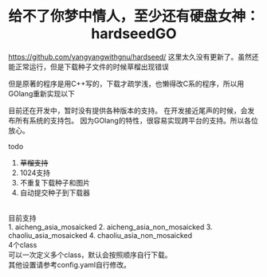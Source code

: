 <h1 align="center">给不了你梦中情人，至少还有硬盘女神：hardseedGO</h1>

https://github.com/yangyangwithgnu/hardseed/
这里太久没有更新了。虽然还能正常运行，但是下载种子文件的时候草榴出现错误

但是原著的程序是用C++写的，下载才疏学浅，也懒得改C系的程序，所以用GOlang重新实现以下

目前还在开发中，暂时没有提供各种版本的支持。
在开发接近尾声的时候，会发布所有系统的支持包。
因为GOlang的特性，很容易实现跨平台的支持。所以各位放心。
<br />

todo
<br />
1. ~~草榴支持~~
2. 1024支持
3. 不重复下载种子和图片
4. 自动提交种子到下载器
<br />
目前支持
<br />
1. aicheng_asia_mosaicked
2. aicheng_asia_non_mosaicked
3. chaoliu_asia_mosaicked
4. chaoliu_asia_non_mosaicked
<br />
4个class
<br />
可以一次定义多个class，默认会按照顺序自行下载。
<br />
其他设置请参考config.yaml自行修改。
<br />